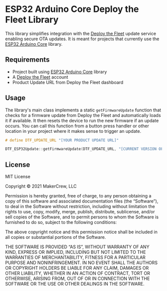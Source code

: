 # ESP32 Arduino Core Deploy the Fleet Library

This library simplifies integration with the [Deploy the Fleet](https://deploythefleet.io) update service enabling secure OTA updates. It is meant for projects that currently use the [ESP32 Arduino Core](https://github.com/espressif/arduino-esp32) library.

## Requirements

  * Project built using [ESP32 Arduino Core](https://github.com/espressif/arduino-esp32) library
  * A [Deploy the Fleet](https://deploythefleet.io/docs/create-account/) account
  * Product Update URL from Deploy the Fleet dashboard

## Usage

The library's main class implements a static `getFirmwareUpdate` function that checks for a firmware update from Deploy the Fleet and automatically loads it if available. It then resets the device to run the new firmware if an update occurs. You can call this function from a button press handler or other location in your project where it makes sense to trigger an update.

```cpp
# define DTF_UPDATE_URL "[YOUR PRODUCT UPDATE URL]"

DTF_ESP32Update::getFirmwareUpdate(DTF_UPDATE_URL, "[CURRENT VERSION OF YOUR FIRMWARE]");
```

## License
MIT License

Copyright © 2021 MakerCrew, LLC

Permission is hereby granted, free of charge, to any person obtaining a copy of this software and associated documentation files (the “Software”), to deal in the Software without restriction, including without limitation the rights to use, copy, modify, merge, publish, distribute, sublicense, and/or sell copies of the Software, and to permit persons to whom the Software is furnished to do so, subject to the following conditions:

The above copyright notice and this permission notice shall be included in all copies or substantial portions of the Software.

THE SOFTWARE IS PROVIDED “AS IS”, WITHOUT WARRANTY OF ANY KIND, EXPRESS OR IMPLIED, INCLUDING BUT NOT LIMITED TO THE WARRANTIES OF MERCHANTABILITY, FITNESS FOR A PARTICULAR PURPOSE AND NONINFRINGEMENT. IN NO EVENT SHALL THE AUTHORS OR COPYRIGHT HOLDERS BE LIABLE FOR ANY CLAIM, DAMAGES OR OTHER LIABILITY, WHETHER IN AN ACTION OF CONTRACT, TORT OR OTHERWISE, ARISING FROM, OUT OF OR IN CONNECTION WITH THE SOFTWARE OR THE USE OR OTHER DEALINGS IN THE SOFTWARE.